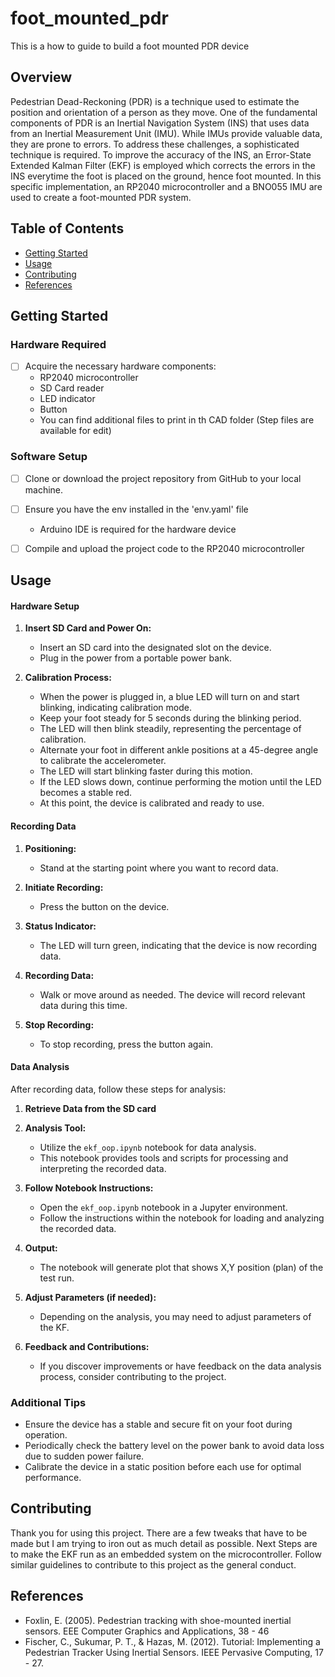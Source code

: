 # foot_mounted_pdr
This is a how to guide to build a foot mounted PDR device
## Overview
Pedestrian Dead-Reckoning (PDR) is a technique used to estimate the position and orientation of a person as they move. One of the fundamental components of PDR is an Inertial Navigation System (INS) that uses data from an Inertial Measurement Unit (IMU). While IMUs provide valuable data, they are prone to errors.  To address these challenges, a sophisticated technique is required. To improve the accuracy of the INS, an Error-State Extended Kalman Filter (EKF) is employed which corrects the errors in the INS everytime the foot is placed on the ground, hence foot mounted.
In this specific implementation, an RP2040 microcontroller and a BNO055 IMU are used to create a foot-mounted PDR system.
## Table of Contents
- [Getting Started](#getting-started)
- [Usage](#usage)
- [Contributing](#contributing)
- [References](#References)


## Getting Started

### Hardware Required
- [ ] Acquire the necessary hardware components:
  - RP2040 microcontroller
  - SD Card reader
  - LED indicator
  - Button 
  - You can find additional files to print in th CAD folder (Step files are available for edit)

### Software Setup
- [ ] Clone or download the project repository from GitHub to your local machine.

- [ ] Ensure you have the env installed in the 'env.yaml' file
  - Arduino IDE is required for the hardware device
  
- [ ] Compile and upload the project code to the RP2040 microcontroller

## Usage

#### Hardware Setup

1. **Insert SD Card and Power On:**
   - Insert an SD card into the designated slot on the device.
   - Plug in the power from a portable power bank.

2. **Calibration Process:**
   - When the power is plugged in, a blue LED will turn on and start blinking, indicating calibration mode.
   - Keep your foot steady for 5 seconds during the blinking period.
   - The LED will then blink steadily, representing the percentage of calibration.
   - Alternate your foot in different ankle positions at a 45-degree angle to calibrate the accelerometer.
   - The LED will start blinking faster during this motion.
   - If the LED slows down, continue performing the motion until the LED becomes a stable red.
   - At this point, the device is calibrated and ready to use.

#### Recording Data

1. **Positioning:**
   - Stand at the starting point where you want to record data.

2. **Initiate Recording:**
   - Press the button on the device.

3. **Status Indicator:**
   - The LED will turn green, indicating that the device is now recording data.

4. **Recording Data:**
   - Walk or move around as needed. The device will record relevant data during this time.

5. **Stop Recording:**
   - To stop recording, press the button again.

#### Data Analysis

After recording data, follow these steps for analysis:

1. **Retrieve Data from the SD card**

2. **Analysis Tool:**
   - Utilize the `ekf_oop.ipynb` notebook for data analysis.
   - This notebook provides tools and scripts for processing and interpreting the recorded data.

3. **Follow Notebook Instructions:**
   - Open the `ekf_oop.ipynb` notebook in a Jupyter environment.
   - Follow the instructions within the notebook for loading and analyzing the recorded data.

4. **Output:**
   - The notebook will generate plot that shows X,Y position  (plan) of the test run.

5. **Adjust Parameters (if needed):**
   - Depending on the analysis, you may need to adjust parameters of the KF.

6. **Feedback and Contributions:**
   - If you discover improvements or have feedback on the data analysis process, consider contributing to the project.

### Additional Tips
- Ensure the device has a stable and secure fit on your foot during operation.
- Periodically check the battery level on the power bank to avoid data loss due to sudden power failure.
- Calibrate the device in a static position before each use for optimal performance.

## Contributing

Thank you for using this project. There are a few tweaks that have to be made but I am trying to iron out as much detail as possible. 
Next Steps are to make the EKF run as an embedded system on the microcontroller.
Follow similar guidelines to contribute to this project as the general conduct.

## References

- Foxlin, E. (2005). Pedestrian tracking with shoe-mounted inertial sensors. EEE Computer Graphics and Applications, 38 - 46
- Fischer, C., Sukumar, P. T., & Hazas, M. (2012). Tutorial: Implementing a Pedestrian Tracker Using Inertial Sensors. IEEE Pervasive Computing, 17 - 27.